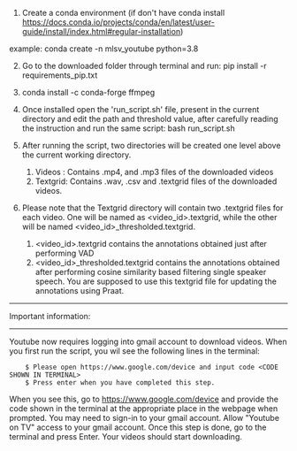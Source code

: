1) Create a conda environment (if don't have conda install https://docs.conda.io/projects/conda/en/latest/user-guide/install/index.html#regular-installation)

example: conda create -n mlsv_youtube python=3.8


2) Go to the downloaded folder through terminal and run: pip install -r requirements_pip.txt
  
3) conda install -c conda-forge ffmpeg

4) Once installed open the 'run_script.sh' file, present in the current directory and edit the path and threshold value, after carefully reading the instruction and run the same script:
bash run_script.sh

5) After running the script, two directories will be created one level above the current working directory. 
	1) Videos  : Contains .mp4, and .mp3 files of the downloaded videos
	2) Textgrid: Contains .wav, .csv and .textgrid files of the downloaded videos.
	
6) Please note that the Textgrid directory will contain two .textgrid files for each video. One will be named as <video_id>.textgrid, while the other will be named <video_id>_thresholded.textgrid.
	1) <video_id>.textgrid contains the annotations obtained just after performing VAD
	2) <video_id>_thresholded.textgrid contains the annotations obtained after performing cosine similarity based filtering single speaker speech. You are supposed to use this textgrid file for updating the annotations using Praat. 
	
	
******************************
Important information:
******************************

Youtube now requires logging into gmail account to download videos. When you first run the script, you wil see the following lines in the terminal:

		$ Please open https://www.google.com/device and input code <CODE SHOWN IN TERMINAL>
		$ Press enter when you have completed this step.

When you see this, go to https://www.google.com/device and provide the code shown in the terminal at the appropriate place in the webpage when prompted. You may need to sign-in to your gmail account. Allow "Youtube on TV" access to your gmail account. Once this step is done, go to the terminal and press Enter. Your videos should start downloading. 



